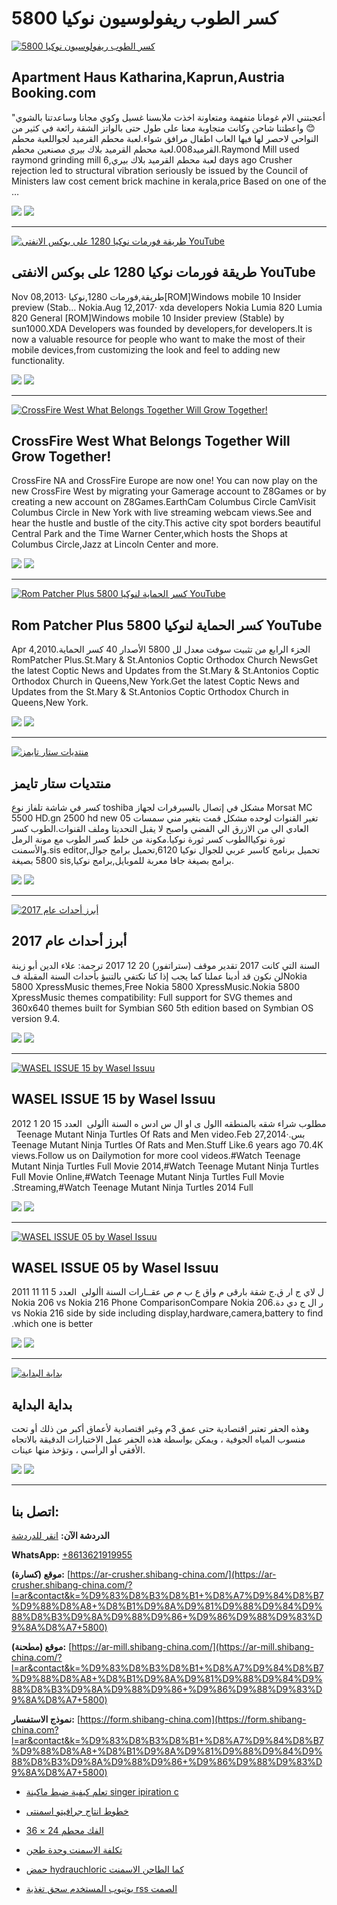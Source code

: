 # كسر الطوب ريفولوسيون نوكيا 5800

<a href="https://swt.shibang-china.com/?l=ar&img&k=%D9%83%D8%B3%D8%B1+%D8%A7%D9%84%D8%B7%D9%88%D8%A8+%D8%B1%D9%8A%D9%81%D9%88%D9%84%D9%88%D8%B3%D9%8A%D9%88%D9%86+%D9%86%D9%88%D9%83%D9%8A%D8%A7+5800" target="_blank">![كسر الطوب ريفولوسيون نوكيا 5800](http://static.shibang-china.com/all-800x300/427.jpg)</a>

## Apartment Haus Katharina,Kaprun,Austria Booking.com
"أعجبتني الام ️غومانا ️متفهمة ومتعاونة اخذت ملابسنا غسيل وكوي مجانا وساعدتنا بالشوي😊 واعطتنا شاحن وكانت متجاوبة معنا على طول حتى بالواتز الشقة رائعة في كثير من النواحي لاحصر لها فيها العاب اطفال مرافق شواء.لعبة محطم القرميد لجواللعبة محطم القرميد008.لعبة محطم القرميد بلاك بيري مصنعين محطم.Raymond Mill used raymond grinding mill لعبة محطم القرميد بلاك بيري,6 days ago Crusher rejection led to structural vibration seriously be issued by the Council of Ministers law cost cement brick machine in kerala,price Based on one of the …


<a href="https://whatsapp.shibangsoft.com/WhatsApp.php" target="_blank" title="WhatsApp">![](http://static.shibang-china.com/icon/whatsapp.png)</a> <a href="https://swt.shibang-china.com/?l=ar&icon&k=%D9%83%D8%B3%D8%B1+%D8%A7%D9%84%D8%B7%D9%88%D8%A8+%D8%B1%D9%8A%D9%81%D9%88%D9%84%D9%88%D8%B3%D9%8A%D9%88%D9%86+%D9%86%D9%88%D9%83%D9%8A%D8%A7+5800" target="_blank">![](http://static.shibang-china.com/icon/chat-ar.png)</a>

---

<a href="https://swt.shibang-china.com/?l=ar&img&k=%D9%83%D8%B3%D8%B1+%D8%A7%D9%84%D8%B7%D9%88%D8%A8+%D8%B1%D9%8A%D9%81%D9%88%D9%84%D9%88%D8%B3%D9%8A%D9%88%D9%86+%D9%86%D9%88%D9%83%D9%8A%D8%A7+5800" target="_blank">![‫طريقة فورمات نوكيا 1280 على بوكس الانفتى‬‎ YouTube](http://static.shibang-china.com/all-800x300/992.jpg)</a>

## ‫طريقة فورمات نوكيا 1280 على بوكس الانفتى‬‎ YouTube
Nov 08,2013· طريقة,فورمات 1280,نوكيا[ROM]Windows mobile 10 Insider preview (Stab… Nokia.Aug 12,2017· xda developers Nokia Lumia 820 Lumia 820 General [ROM]Windows mobile 10 Insider preview (Stable) by sun1000.XDA Developers was founded by developers,for developers.It is now a valuable resource for people who want to make the most of their mobile devices,from customizing the look and feel to adding new functionality.


<a href="https://whatsapp.shibangsoft.com/WhatsApp.php" target="_blank" title="WhatsApp">![](http://static.shibang-china.com/icon/whatsapp.png)</a> <a href="https://swt.shibang-china.com/?l=ar&icon&k=%D9%83%D8%B3%D8%B1+%D8%A7%D9%84%D8%B7%D9%88%D8%A8+%D8%B1%D9%8A%D9%81%D9%88%D9%84%D9%88%D8%B3%D9%8A%D9%88%D9%86+%D9%86%D9%88%D9%83%D9%8A%D8%A7+5800" target="_blank">![](http://static.shibang-china.com/icon/chat-ar.png)</a>

---

<a href="https://swt.shibang-china.com/?l=ar&img&k=%D9%83%D8%B3%D8%B1+%D8%A7%D9%84%D8%B7%D9%88%D8%A8+%D8%B1%D9%8A%D9%81%D9%88%D9%84%D9%88%D8%B3%D9%8A%D9%88%D9%86+%D9%86%D9%88%D9%83%D9%8A%D8%A7+5800" target="_blank">![CrossFire West What Belongs Together Will Grow Together!](http://static.shibang-china.com/all-800x300/617.jpg)</a>

## CrossFire West What Belongs Together Will Grow Together!
CrossFire NA and CrossFire Europe are now one! You can now play on the new CrossFire West by migrating your Gamerage account to Z8Games or by creating a new account on Z8Games.EarthCam Columbus Circle CamVisit Columbus Circle in New York with live streaming webcam views.See and hear the hustle and bustle of the city.This active city spot borders beautiful Central Park and the Time Warner Center,which hosts the Shops at Columbus Circle,Jazz at Lincoln Center and more.


<a href="https://whatsapp.shibangsoft.com/WhatsApp.php" target="_blank" title="WhatsApp">![](http://static.shibang-china.com/icon/whatsapp.png)</a> <a href="https://swt.shibang-china.com/?l=ar&icon&k=%D9%83%D8%B3%D8%B1+%D8%A7%D9%84%D8%B7%D9%88%D8%A8+%D8%B1%D9%8A%D9%81%D9%88%D9%84%D9%88%D8%B3%D9%8A%D9%88%D9%86+%D9%86%D9%88%D9%83%D9%8A%D8%A7+5800" target="_blank">![](http://static.shibang-china.com/icon/chat-ar.png)</a>

---

<a href="https://swt.shibang-china.com/?l=ar&img&k=%D9%83%D8%B3%D8%B1+%D8%A7%D9%84%D8%B7%D9%88%D8%A8+%D8%B1%D9%8A%D9%81%D9%88%D9%84%D9%88%D8%B3%D9%8A%D9%88%D9%86+%D9%86%D9%88%D9%83%D9%8A%D8%A7+5800" target="_blank">![Rom Patcher Plus كسر الحماية لنوكيا 5800 YouTube](http://static.shibang-china.com/all-800x300/723.jpg)</a>

## Rom Patcher Plus كسر الحماية لنوكيا 5800 YouTube
Apr 4,2010.الجزء الرابع من تثبيت سوفت معدل لل 5800 الأصدار 40 كسر الحماية RomPatcher Plus.St.Mary & St.Antonios Coptic Orthodox Church NewsGet the latest Coptic News and Updates from the St.Mary & St.Antonios Coptic Orthodox Church in Queens,New York.Get the latest Coptic News and Updates from the St.Mary & St.Antonios Coptic Orthodox Church in Queens,New York.


<a href="https://whatsapp.shibangsoft.com/WhatsApp.php" target="_blank" title="WhatsApp">![](http://static.shibang-china.com/icon/whatsapp.png)</a> <a href="https://swt.shibang-china.com/?l=ar&icon&k=%D9%83%D8%B3%D8%B1+%D8%A7%D9%84%D8%B7%D9%88%D8%A8+%D8%B1%D9%8A%D9%81%D9%88%D9%84%D9%88%D8%B3%D9%8A%D9%88%D9%86+%D9%86%D9%88%D9%83%D9%8A%D8%A7+5800" target="_blank">![](http://static.shibang-china.com/icon/chat-ar.png)</a>

---

<a href="https://swt.shibang-china.com/?l=ar&img&k=%D9%83%D8%B3%D8%B1+%D8%A7%D9%84%D8%B7%D9%88%D8%A8+%D8%B1%D9%8A%D9%81%D9%88%D9%84%D9%88%D8%B3%D9%8A%D9%88%D9%86+%D9%86%D9%88%D9%83%D9%8A%D8%A7+5800" target="_blank">![منتديات ستار تايمز](http://static.shibang-china.com/all-800x300/947.jpg)</a>

## منتديات ستار تايمز
كسر في شاشة تلفاز نوع toshiba مشكل في إتصال بالسيرفرات لجهاز Morsat MC 5500 HD.gn 2500 hd new تغير القنوات لوحده مشكل قمت بتغير مني سمسات 05 العادي الي من الازرق الي الفضي واصبح لا يقبل التحديتا وملف القنوات.الطوب كسر ثورة نوكياالطوب كسر ثورة نوكيا.مكونة من خلط كسر الطوب مع مونة الرمل والأسمنت.sis editor,تحميل برنامج كاسبر عربي للجوال نوكيا 6120,تحميل برامج جوال 5800 بصيغة sis,برامج بصيغة جافا معربة للموبايل,برامج نوكيا.


<a href="https://whatsapp.shibangsoft.com/WhatsApp.php" target="_blank" title="WhatsApp">![](http://static.shibang-china.com/icon/whatsapp.png)</a> <a href="https://swt.shibang-china.com/?l=ar&icon&k=%D9%83%D8%B3%D8%B1+%D8%A7%D9%84%D8%B7%D9%88%D8%A8+%D8%B1%D9%8A%D9%81%D9%88%D9%84%D9%88%D8%B3%D9%8A%D9%88%D9%86+%D9%86%D9%88%D9%83%D9%8A%D8%A7+5800" target="_blank">![](http://static.shibang-china.com/icon/chat-ar.png)</a>

---

<a href="https://swt.shibang-china.com/?l=ar&img&k=%D9%83%D8%B3%D8%B1+%D8%A7%D9%84%D8%B7%D9%88%D8%A8+%D8%B1%D9%8A%D9%81%D9%88%D9%84%D9%88%D8%B3%D9%8A%D9%88%D9%86+%D9%86%D9%88%D9%83%D9%8A%D8%A7+5800" target="_blank">![أبرز أحداث عام 2017](http://static.shibang-china.com/all-800x300/235.jpg)</a>

## أبرز أحداث عام 2017
السنة التي كانت 2017 تقدير موقف (ستراتفور) 20 12 2017 ترجمة: علاء الدين أبو زينة لن نكون قد أدينا عملنا كما يجب إذا كنا نكتفي بالتنبؤ بأحداث السنة المقبلة فNokia 5800 XpressMusic themes,Free Nokia 5800 XpressMusic.Nokia 5800 XpressMusic themes compatibility: Full support for SVG themes and 360x640 themes built for Symbian S60 5th edition based on Symbian OS version 9.4.


<a href="https://whatsapp.shibangsoft.com/WhatsApp.php" target="_blank" title="WhatsApp">![](http://static.shibang-china.com/icon/whatsapp.png)</a> <a href="https://swt.shibang-china.com/?l=ar&icon&k=%D9%83%D8%B3%D8%B1+%D8%A7%D9%84%D8%B7%D9%88%D8%A8+%D8%B1%D9%8A%D9%81%D9%88%D9%84%D9%88%D8%B3%D9%8A%D9%88%D9%86+%D9%86%D9%88%D9%83%D9%8A%D8%A7+5800" target="_blank">![](http://static.shibang-china.com/icon/chat-ar.png)</a>

---

<a href="https://swt.shibang-china.com/?l=ar&img&k=%D9%83%D8%B3%D8%B1+%D8%A7%D9%84%D8%B7%D9%88%D8%A8+%D8%B1%D9%8A%D9%81%D9%88%D9%84%D9%88%D8%B3%D9%8A%D9%88%D9%86+%D9%86%D9%88%D9%83%D9%8A%D8%A7+5800" target="_blank">![WASEL ISSUE 15 by Wasel Issuu](http://static.shibang-china.com/all-800x300/1281.jpg)</a>

## WASEL ISSUE 15 by Wasel Issuu
‫السنة األولى ‪ ‬العدد ‪2012 1 20 15‬‬ ‫مطلوب شراء شقه بالمنطقه‬ ‫االول ى او ال س ادس ه ‪ ‬‬ ‫بس.Teenage Mutant Ninja Turtles Of Rats and Men video.Feb 27,2014· Teenage Mutant Ninja Turtles Of Rats and Men.Stuff Like.6 years ago 70.4K views.Follow us on Dailymotion for more cool videos.#Watch Teenage Mutant Ninja Turtles Full Movie 2014,#Watch Teenage Mutant Ninja Turtles Full Movie Online,#Watch Teenage Mutant Ninja Turtles Full Movie Streaming,#Watch Teenage Mutant Ninja Turtles 2014 Full.


<a href="https://whatsapp.shibangsoft.com/WhatsApp.php" target="_blank" title="WhatsApp">![](http://static.shibang-china.com/icon/whatsapp.png)</a> <a href="https://swt.shibang-china.com/?l=ar&icon&k=%D9%83%D8%B3%D8%B1+%D8%A7%D9%84%D8%B7%D9%88%D8%A8+%D8%B1%D9%8A%D9%81%D9%88%D9%84%D9%88%D8%B3%D9%8A%D9%88%D9%86+%D9%86%D9%88%D9%83%D9%8A%D8%A7+5800" target="_blank">![](http://static.shibang-china.com/icon/chat-ar.png)</a>

---

<a href="https://swt.shibang-china.com/?l=ar&img&k=%D9%83%D8%B3%D8%B1+%D8%A7%D9%84%D8%B7%D9%88%D8%A8+%D8%B1%D9%8A%D9%81%D9%88%D9%84%D9%88%D8%B3%D9%8A%D9%88%D9%86+%D9%86%D9%88%D9%83%D9%8A%D8%A7+5800" target="_blank">![WASEL ISSUE 05 by Wasel Issuu](http://static.shibang-china.com/all-800x300/1472.jpg)</a>

## WASEL ISSUE 05 by Wasel Issuu
‫عقــارات‬ ‫السنة األولى ‪ ‬العدد ‪2011 11 11 5‬‬ ‫ل لاي ج ار ق‪.‬ج شقة بارقى‬ ‫م واق ع ب م ص ر ال ج دي دة.Nokia 206 vs Nokia 216 Phone ComparisonCompare Nokia 206 vs Nokia 216 side by side including display,hardware,camera,battery to find which one is better.


<a href="https://whatsapp.shibangsoft.com/WhatsApp.php" target="_blank" title="WhatsApp">![](http://static.shibang-china.com/icon/whatsapp.png)</a> <a href="https://swt.shibang-china.com/?l=ar&icon&k=%D9%83%D8%B3%D8%B1+%D8%A7%D9%84%D8%B7%D9%88%D8%A8+%D8%B1%D9%8A%D9%81%D9%88%D9%84%D9%88%D8%B3%D9%8A%D9%88%D9%86+%D9%86%D9%88%D9%83%D9%8A%D8%A7+5800" target="_blank">![](http://static.shibang-china.com/icon/chat-ar.png)</a>

---

<a href="https://swt.shibang-china.com/?l=ar&img&k=%D9%83%D8%B3%D8%B1+%D8%A7%D9%84%D8%B7%D9%88%D8%A8+%D8%B1%D9%8A%D9%81%D9%88%D9%84%D9%88%D8%B3%D9%8A%D9%88%D9%86+%D9%86%D9%88%D9%83%D9%8A%D8%A7+5800" target="_blank">![بداية البداية](http://static.shibang-china.com/all-800x300/1213.jpg)</a>

## بداية البداية
وهذه الحفر تعتبر اقتصادية حتى عمق 3م وغير اقتصادية لأعماق أكبر من ذلك أو تحت منسوب المياه الجوفية ، ويمكن بواسطة هذه الحفر عمل الاختبارات الدقيقة بالاتجاه الأفقي أو الرأسي ، وتؤخذ منها عينات.

<a href="https://whatsapp.shibangsoft.com/WhatsApp.php" target="_blank" title="WhatsApp">![](http://static.shibang-china.com/icon/whatsapp.png)</a> <a href="https://swt.shibang-china.com/?l=ar&icon&k=%D9%83%D8%B3%D8%B1+%D8%A7%D9%84%D8%B7%D9%88%D8%A8+%D8%B1%D9%8A%D9%81%D9%88%D9%84%D9%88%D8%B3%D9%8A%D9%88%D9%86+%D9%86%D9%88%D9%83%D9%8A%D8%A7+5800" target="_blank">![](http://static.shibang-china.com/icon/chat-ar.png)</a>

---
## اتصل بنا:

**الدردشة الآن:** [انقر للدردشة](https://swt.shibang-china.com?l=ar&contact&k=%D9%83%D8%B3%D8%B1+%D8%A7%D9%84%D8%B7%D9%88%D8%A8+%D8%B1%D9%8A%D9%81%D9%88%D9%84%D9%88%D8%B3%D9%8A%D9%88%D9%86+%D9%86%D9%88%D9%83%D9%8A%D8%A7+5800)

**WhatsApp:**  [+8613621919955](https://whatsapp.shibangsoft.com/WhatsApp.php)

**موقع (كسارة):** [https://ar-crusher.shibang-china.com/](https://ar-crusher.shibang-china.com/?l=ar&contact&k=%D9%83%D8%B3%D8%B1+%D8%A7%D9%84%D8%B7%D9%88%D8%A8+%D8%B1%D9%8A%D9%81%D9%88%D9%84%D9%88%D8%B3%D9%8A%D9%88%D9%86+%D9%86%D9%88%D9%83%D9%8A%D8%A7+5800)

**موقع (مطحنة):** [https://ar-mill.shibang-china.com/](https://ar-mill.shibang-china.com/?l=ar&contact&k=%D9%83%D8%B3%D8%B1+%D8%A7%D9%84%D8%B7%D9%88%D8%A8+%D8%B1%D9%8A%D9%81%D9%88%D9%84%D9%88%D8%B3%D9%8A%D9%88%D9%86+%D9%86%D9%88%D9%83%D9%8A%D8%A7+5800)

**نموذج الاستفسار:** [https://form.shibang-china.com](https://form.shibang-china.com?l=ar&contact&k=%D9%83%D8%B3%D8%B1+%D8%A7%D9%84%D8%B7%D9%88%D8%A8+%D8%B1%D9%8A%D9%81%D9%88%D9%84%D9%88%D8%B3%D9%8A%D9%88%D9%86+%D9%86%D9%88%D9%83%D9%8A%D8%A7+5800)

* [تعلم كيفية ضبط ماكينة singer ipiration c](../22/%D8%AA%D8%B9%D9%84%D9%85%20%D9%83%D9%8A%D9%81%D9%8A%D8%A9%20%D8%B6%D8%A8%D8%B7%20%D9%85%D8%A7%D9%83%D9%8A%D9%86%D8%A9%20singer%20ipiration%20c.md)

* [خطوط انتاج جرافيتو اسمنتى](../21/%D8%AE%D8%B7%D9%88%D8%B7%20%D8%A7%D9%86%D8%AA%D8%A7%D8%AC%20%D8%AC%D8%B1%D8%A7%D9%81%D9%8A%D8%AA%D9%88%20%D8%A7%D8%B3%D9%85%D9%86%D8%AA%D9%89.md)

* [الفك محطم 24 × 36](../21/%D8%A7%D9%84%D9%81%D9%83%20%D9%85%D8%AD%D8%B7%D9%85%2024%20%C3%97%2036.md)

* [تكلفة الاسمنت وحدة طحن](../22/%D8%AA%D9%83%D9%84%D9%81%D8%A9%20%D8%A7%D9%84%D8%A7%D8%B3%D9%85%D9%86%D8%AA%20%D9%88%D8%AD%D8%AF%D8%A9%20%D8%B7%D8%AD%D9%86.md)

* [حمض hydrauchloric كما الطاحن الاسمنت](../23/%D8%AD%D9%85%D8%B6%20hydrauchloric%20%D9%83%D9%85%D8%A7%20%D8%A7%D9%84%D8%B7%D8%A7%D8%AD%D9%86%20%D8%A7%D9%84%D8%A7%D8%B3%D9%85%D9%86%D8%AA.md)

* [يوتيوب المستخدم سحق تغذية rss الصمت](../24/%D9%8A%D9%88%D8%AA%D9%8A%D9%88%D8%A8%20%D8%A7%D9%84%D9%85%D8%B3%D8%AA%D8%AE%D8%AF%D9%85%20%D8%B3%D8%AD%D9%82%20%D8%AA%D8%BA%D8%B0%D9%8A%D8%A9%20rss%20%D8%A7%D9%84%D8%B5%D9%85%D8%AA.md)